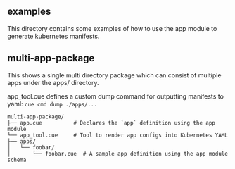 ## examples

This directory contains some examples of how to use the app module to generate kubernetes manifests.

## multi-app-package

This shows a single multi directory package which can consist of multiple apps under the apps/ directory.

app_tool.cue defines a custom dump command for outputting manifests to yaml: `cue cmd dump ./apps/...`

```
multi-app-package/
├── app.cue          # Declares the `app` definition using the app module
└── app_tool.cue     # Tool to render app configs into Kubernetes YAML
├── apps/
│   └── foobar/
│       └── foobar.cue  # A sample app definition using the app module schema
```
